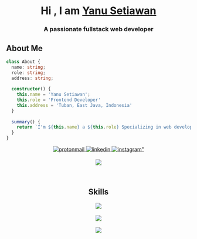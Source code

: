 <div align="center">
 

  

  <h1 align="center">
    Hi , I am
   <a href="https://coffee-shop-123.vercel.app/">Yanu Setiawan</a>
  </h1>
</div>

<h3 align="center">A passionate fullstack web developer</h3>

## About Me
```typescript
class About {
  name: string;
  role: string;
  address: string;
 
  constructor() {
    this.name = 'Yanu Setiawan';
    this.role = 'Frontend Developer'
    this.address = 'Tuban, East Java, Indonesia'
  }
 
  summary() {
    return `I'm ${this.name} a ${this.role} Specializing in web development with a passion for creating outstanding digital experiences. Proficient in various frontend frameworks such as ReactJs and VueJs for web development, along with React Native for crafting engaging mobile applications. Excited to contribute creativity and dedication to projects.`
  }
}
```

<div align="center">
<a href="mailto:yanusetiawan363@gmail.com" target="_blank">
<img src="https://img.shields.io/badge/ProtonMail-8B89CC?style=for-the-badge&logo=protonmail&logoColor=white" alt="protonmail" style="margin-bottom: 5px;" />
</a>
<a href="https://www.linkedin.com/in/yanu-setiawan-a34945270/" target="_blank">
<img src="https://img.shields.io/badge/LinkedIn-0077B5?style=for-the-badge&logo=linkedin&logoColor=white" alt="linkedin" style="margin-bottom: 5px;" />
</a>
<a href="https://www.instagram.com/yanuuu.set/" target="_blank">
<img src="https://img.shields.io/badge/instagram-%23000000.svg?&style=for-the-badge&logo=instagram&logoColor=white" alt=instagram" style="margin-bottom: 5px;" />
</a>  
</div> 

<div align="center">

![](https://komarev.com/ghpvc/?username=nyannss&color=green)

</div>  <br>

<h2 align="center">Skills </h2>

<p align="center">
  <a href="#">
    <img src="https://skillicons.dev/icons?i=vscode,php,js,css,html,golang" />
  </a>
  <br><br>
  <a href="#">
    <img src="https://skillicons.dev/icons?i=mysql,postgresql,redis,mongodb" />
  </a>
  <br><br>
  <a href="#">
    <img src="https://skillicons.dev/icons?i=laravel,express,react,next,tailwind" />
  </a>
</p>




